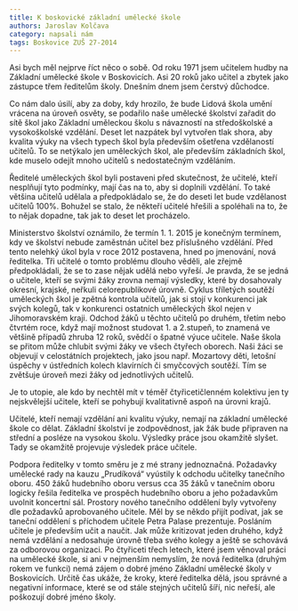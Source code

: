 ```yaml
---
title: K boskovické základní umělecké škole
authors: Jaroslav Kolčava
category: napsali nám
tags: Boskovice ZUŠ 27-2014 
---
```


Asi bych měl nejprve říct něco o sobě. Od roku 1971 jsem učitelem hudby na Základní umělecké škole v Boskovicích. Asi 20 roků jako učitel a zbytek jako zástupce třem ředitelům školy. Dnešním dnem jsem čerstvý důchodce.

Co nám dalo úsilí, aby za doby, kdy hrozilo, že bude Lidová škola umění vrácena na úroveň osvěty, se podařilo naše umělecké školství zařadit do sítě škol jako Základní uměleckou školu s návazností na středoškolské a vysokoškolské vzdělání. Deset let nazpátek byl vytvořen tlak shora, aby kvalita výuky na všech typech škol byla především ošetřena vzdělaností učitelů. To se netýkalo jen uměleckých škol, ale především základních škol, kde muselo odejít mnoho učitelů s nedostatečným vzděláním. 

Ředitelé uměleckých škol byli postaveni před skutečnost, že učitelé, kteří nesplňují tyto podmínky, mají čas na to, aby si doplnili vzdělání. To také většina učitelů udělala a předpokládalo se, že do deseti let bude vzdělanost učitelů 100%. Bohužel se stalo, že někteří učitelé hřešili a spoléhali na to, že to nějak dopadne, tak jak to deset let procházelo. 

Ministerstvo školství oznámilo, že termín 1. 1. 2015 je konečným termínem, kdy ve školství nebude zaměstnán učitel bez příslušného vzdělání. Před tento nelehký úkol byla v roce 2012 postavena, hned po jmenování, nová ředitelka. Tři učitelé o tomto problému dlouho věděli, ale zřejmě předpokládali, že se to zase nějak udělá nebo vyřeší. Je pravda, že se jedná o učitele, kteří se svými žáky zrovna nemají výsledky, které by dosahovaly okresní, krajské, neřkuli celorepublikové úrovně. Cyklus tříletých soutěží uměleckých škol je zpětná kontrola učitelů, jak si stojí v konkurenci jak svých kolegů, tak v konkurenci ostatních uměleckých škol nejen v Jihomoravském kraji. Odchod žáků u těchto učitelů po druhém, třetím nebo čtvrtém roce, když mají možnost studovat 1. a 2.stupeň, to znamená ve většině případů zhruba 12 roků, svědčí o špatné výuce učitele. Naše škola se přitom může chlubit svými žáky ve všech čtyřech oborech. Naši žáci se objevují v celostátních projektech, jako jsou např. Mozartovy děti, letošní úspěchy v ústředních kolech klavírních či smyčcových soutěží. Tím se zvětšuje úroveň mezi žáky od jednotlivých učitelů.

Je to utopie, ale kdo by nechtěl mít v téměř čtyřicetičlenném kolektivu jen ty nejskvělejší učitele, kteří se pohybují kvalitativně aspoň na úrovni krajů.

Učitelé, kteří nemají vzdělání ani kvalitu výuky, nemají na základní umělecké škole co dělat. Základní školství je zodpovědnost, jak žák bude připraven na střední a posléze na vysokou školu. Výsledky práce jsou okamžitě slyšet. Tady se okamžitě projevuje výsledek práce učitele.

Podpora ředitelky v tomto směru je z mé strany jednoznačná. Požadavky umělecké rady na kauzu „Prudíková“ vyústily k odchodu učitelky tanečního oboru. 450 žáků hudebního oboru versus cca 35 žáků v tanečním oboru logicky řešila ředitelka ve prospěch hudebního oboru a jeho požadavkům uvolnit koncertní sál. Prostory nového tanečního oddělení byly vytvořeny dle požadavků aprobovaného učitele. Měl by se někdo přijít podívat, jak se taneční oddělení s příchodem učitele Petra Palase prezentuje. 
Posláním učitele je především učit a naučit. Jak může kritizovat jeden druhého, když nemá vzdělání a nedosahuje úrovně třeba svého kolegy a ještě se schovává za odborovou organizaci. 
Po čtyřiceti třech letech, které jsem věnoval práci na umělecké škole, si ani v nejmenším nemyslím, že nová ředitelka (druhým rokem ve funkci) nemá zájem o dobré jméno Základní umělecké školy v Boskovicích. Určitě čas ukáže, že kroky, které ředitelka dělá, jsou správné a negativní informace, které se od stále stejných učitelů šíří, nic neřeší, ale poškozují dobré jméno školy.